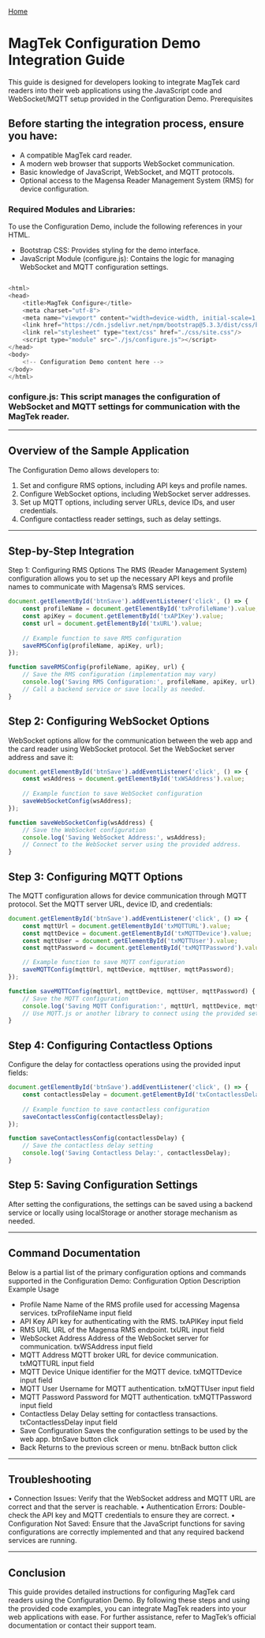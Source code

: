 [Home](./index.md)

# MagTek Configuration Demo Integration Guide
This guide is designed for developers looking to integrate MagTek card readers into their web applications using the JavaScript code and WebSocket/MQTT setup provided in the Configuration Demo.
Prerequisites

## Before starting the integration process, ensure you have:
- A compatible MagTek card reader.
- A modern web browser that supports WebSocket communication.
- Basic knowledge of JavaScript, WebSocket, and MQTT protocols.
- Optional access to the Magensa Reader Management System (RMS) for device configuration.

### Required Modules and Libraries:
To use the Configuration Demo, include the following references in your HTML.
- Bootstrap CSS: Provides styling for the demo interface.
- JavaScript Module (configure.js): Contains the logic for managing WebSocket and MQTT configuration settings.

````javascript

<html>
<head>
    <title>MagTek Configure</title>
    <meta charset="utf-8">
    <meta name="viewport" content="width=device-width, initial-scale=1, shrink-to-fit=yes">
    <link href="https://cdn.jsdelivr.net/npm/bootstrap@5.3.3/dist/css/bootstrap.min.css" rel="stylesheet" integrity="sha384-QWTKZyjpPEjISv5WaRU9OFeRpok6YctnYmDr5pNlyT2bRjXh0JMhjY6hW+ALEwIH" crossorigin="anonymous">
    <link rel="stylesheet" type="text/css" href="./css/site.css"/>
    <script type="module" src="./js/configure.js"></script>
</head>
<body>
    <!-- Configuration Demo content here -->
</body>
</html>
````
### configure.js: This script manages the configuration of WebSocket and MQTT settings for communication with the MagTek reader.
________________________________________

## Overview of the Sample Application
The Configuration Demo allows developers to:
1.	Set and configure RMS options, including API keys and profile names.
2.	Configure WebSocket options, including WebSocket server addresses.
3.	Set up MQTT options, including server URLs, device IDs, and user credentials.
4.	Configure contactless reader settings, such as delay settings.
________________________________________

## Step-by-Step Integration
Step 1: Configuring RMS Options
The RMS (Reader Management System) configuration allows you to set up the necessary API keys and profile names to communicate with Magensa’s RMS services.
````javascript
document.getElementById('btnSave').addEventListener('click', () => {
    const profileName = document.getElementById('txProfileName').value;
    const apiKey = document.getElementById('txAPIKey').value;
    const url = document.getElementById('txURL').value;
    
    // Example function to save RMS configuration
    saveRMSConfig(profileName, apiKey, url);
});

function saveRMSConfig(profileName, apiKey, url) {
    // Save the RMS configuration (implementation may vary)
    console.log('Saving RMS Configuration:', profileName, apiKey, url);
    // Call a backend service or save locally as needed.
}
````
## Step 2: Configuring WebSocket Options
WebSocket options allow for the communication between the web app and the card reader using WebSocket protocol. Set the WebSocket server address and save it:
````javascript
document.getElementById('btnSave').addEventListener('click', () => {
    const wsAddress = document.getElementById('txWSAddress').value;
    
    // Example function to save WebSocket configuration
    saveWebSocketConfig(wsAddress);
});

function saveWebSocketConfig(wsAddress) {
    // Save the WebSocket configuration
    console.log('Saving WebSocket Address:', wsAddress);
    // Connect to the WebSocket server using the provided address.
}
````
## Step 3: Configuring MQTT Options
The MQTT configuration allows for device communication through MQTT protocol. Set the MQTT server URL, device ID, and credentials:
````javascript
document.getElementById('btnSave').addEventListener('click', () => {
    const mqttUrl = document.getElementById('txMQTTURL').value;
    const mqttDevice = document.getElementById('txMQTTDevice').value;
    const mqttUser = document.getElementById('txMQTTUser').value;
    const mqttPassword = document.getElementById('txMQTTPassword').value;

    // Example function to save MQTT configuration
    saveMQTTConfig(mqttUrl, mqttDevice, mqttUser, mqttPassword);
});

function saveMQTTConfig(mqttUrl, mqttDevice, mqttUser, mqttPassword) {
    // Save the MQTT configuration
    console.log('Saving MQTT Configuration:', mqttUrl, mqttDevice, mqttUser);
    // Use MQTT.js or another library to connect using the provided settings.
}
````
## Step 4: Configuring Contactless Options
Configure the delay for contactless operations using the provided input fields:
````javascript
document.getElementById('btnSave').addEventListener('click', () => {
    const contactlessDelay = document.getElementById('txContactlessDelay').value;
    
    // Example function to save contactless configuration
    saveContactlessConfig(contactlessDelay);
});

function saveContactlessConfig(contactlessDelay) {
    // Save the contactless delay setting
    console.log('Saving Contactless Delay:', contactlessDelay);
}
````
## Step 5: Saving Configuration Settings
After setting the configurations, the settings can be saved using a backend service or locally using localStorage or another storage mechanism as needed.
________________________________________
## Command Documentation
Below is a partial list of the primary configuration options and commands supported in the Configuration Demo:
Configuration Option	Description	Example Usage

- Profile Name	Name of the RMS profile used for accessing Magensa services.	txProfileName input field
- API Key	API key for authenticating with the RMS.	txAPIKey input field
- RMS URL	URL of the Magensa RMS endpoint.	txURL input field
- WebSocket Address	Address of the WebSocket server for communication.	txWSAddress input field
- MQTT Address	MQTT broker URL for device communication.	txMQTTURL input field
- MQTT Device	Unique identifier for the MQTT device.	txMQTTDevice input field
- MQTT User	Username for MQTT authentication.	txMQTTUser input field
- MQTT Password	Password for MQTT authentication.	txMQTTPassword input field
- Contactless Delay	Delay setting for contactless transactions.	txContactlessDelay input field
- Save Configuration	Saves the configuration settings to be used by the web app.	btnSave button click
- Back	Returns to the previous screen or menu.	btnBack button click
________________________________________
## Troubleshooting
•	Connection Issues: Verify that the WebSocket address and MQTT URL are correct and that the server is reachable.
•	Authentication Errors: Double-check the API key and MQTT credentials to ensure they are correct.
•	Configuration Not Saved: Ensure that the JavaScript functions for saving configurations are correctly implemented and that any required backend services are running.
________________________________________
## Conclusion
This guide provides detailed instructions for configuring MagTek card readers using the Configuration Demo. By following these steps and using the provided code examples, you can integrate MagTek readers into your web applications with ease. For further assistance, refer to MagTek’s official documentation or contact their support team.